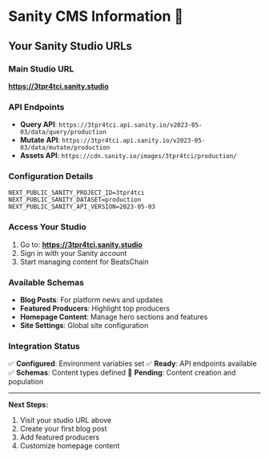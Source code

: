 # Sanity CMS Information 📝

## Your Sanity Studio URLs

### Main Studio URL
**https://3tpr4tci.sanity.studio**

### API Endpoints
- **Query API**: `https://3tpr4tci.api.sanity.io/v2023-05-03/data/query/production`
- **Mutate API**: `https://3tpr4tci.api.sanity.io/v2023-05-03/data/mutate/production`
- **Assets API**: `https://cdn.sanity.io/images/3tpr4tci/production/`

### Configuration Details
```env
NEXT_PUBLIC_SANITY_PROJECT_ID=3tpr4tci
NEXT_PUBLIC_SANITY_DATASET=production
NEXT_PUBLIC_SANITY_API_VERSION=2023-05-03
```

### Access Your Studio
1. Go to: **https://3tpr4tci.sanity.studio**
2. Sign in with your Sanity account
3. Start managing content for BeatsChain

### Available Schemas
- **Blog Posts**: For platform news and updates
- **Featured Producers**: Highlight top producers
- **Homepage Content**: Manage hero sections and features
- **Site Settings**: Global site configuration

### Integration Status
✅ **Configured**: Environment variables set
✅ **Ready**: API endpoints available
✅ **Schemas**: Content types defined
🔄 **Pending**: Content creation and population

---

**Next Steps:**
1. Visit your studio URL above
2. Create your first blog post
3. Add featured producers
4. Customize homepage content